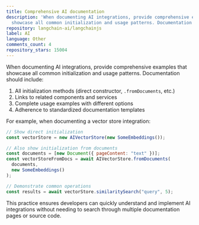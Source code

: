 ```yaml
---
title: Comprehensive AI documentation
description: 'When documenting AI integrations, provide comprehensive examples that
  showcase all common initialization and usage patterns. Documentation should include:'
repository: langchain-ai/langchainjs
label: AI
language: Other
comments_count: 4
repository_stars: 15004
---
```


When documenting AI integrations, provide comprehensive examples that showcase all common initialization and usage patterns. Documentation should include:

1. All initialization methods (direct constructor, `.fromDocuments`, etc.)
2. Links to related components and services
3. Complete usage examples with different options
4. Adherence to standardized documentation templates

For example, when documenting a vector store integration:

```javascript
// Show direct initialization
const vectorStore = new AIVectorStore(new SomeEmbeddings());

// Also show initialization from documents
const documents = [new Document({ pageContent: "text" })];
const vectorStoreFromDocs = await AIVectorStore.fromDocuments(
  documents,
  new SomeEmbeddings()
);

// Demonstrate common operations
const results = await vectorStore.similaritySearch("query", 5);
```

This practice ensures developers can quickly understand and implement AI integrations without needing to search through multiple documentation pages or source code.
